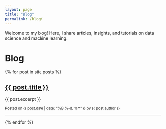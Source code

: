 ```yaml
---
layout: page
title: "Blog"
permalink: /blog/
---
```


Welcome to my blog! Here, I share articles, insights, and tutorials on data science and machine learning.

<h1>Blog</h1>

{% for post in site.posts %}
<div class="post-preview">
  <h2><a href="{{ post.url | relative_url }}">{{ post.title }}</a></h2>
  <p>{{ post.excerpt }}</p>
  <small>Posted on {{ post.date | date: "%B %-d, %Y" }} by {{ post.author }}</small>
  <hr>
</div>
{% endfor %}
